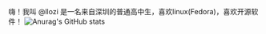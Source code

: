  嗨！我叫 @llozi 是一名来自深圳的普通高中生，喜欢linux(Fedora)，喜欢开源软件！
![Anurag's GitHub stats](https://github-readme-stats.vercel.app/api?zxc3123857948=anuraghazra&count_private=true)

